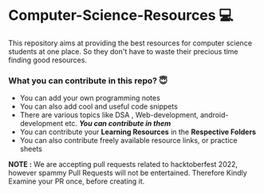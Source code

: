 # Computer-Science-Resources 💻

This repository aims at providing the best resources for computer science students at one place. So they don't have to waste their precious time finding good resources.

### What you can contribute in this repo? 😇

- You can add your own programming notes
- You can also add cool and useful code snippets
- There are various topics like DSA , Web-development, android-development etc. **_You can contribute in them_**
- You can contribute your **Learning Resources** in the **Respective Folders**
- You can also contribute freely available resource links, or practice sheets


**NOTE :** We are accepting pull requests related to hacktoberfest 2022, however spammy Pull Requests will not be entertained. Therefore Kindly Examine your PR once, before creating it.
